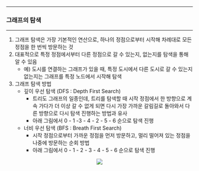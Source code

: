 -----
### 그래프의 탐색
-----
1. 그래프 탐색은 가장 기본적인 연산으로, 하나의 정점으로부터 시작해 차례대로 모든 정점을 한 번씩 방문하는 것
2. 대표적으로 특정 정점에서부터 다른 정점으로 갈 수 있는지, 없는지를 탐색을 통해 알 수 있음
   - 예) 도시를 연결하는 그래프가 있을 때, 특정 도시에서 다른 도시로 갈 수 있는지 없는지는 그래프를 특정 노드에서 시작해 탐색
3. 그래프 탐색 방법
   - 깊이 우선 탐색 (DFS : Depth First Search)
     + 트리도 그래프의 일종인데, 트리를 탐색할 때 시작 정점에서 한 방향으로 계속 가다가 더 이상 갈 수 없게 되면 다시 가장 가까운 갈림길로 돌아와서 다른 방향으로 다시 탐색 진행하는 방법과 유사
     + 아래 그림에서 0 - 1 -3 - 4 - 2 - 5 - 6 순으로 탐색 진행
   - 너비 우선 탐색 (BFS : Breath First Search)
     + 시작 정점으로부터 가까운 정점을 먼저 방문하고, 멀리 떨어져 있는 정점을 나중에 방문하는 순회 방법
     + 아래 그림에서 0 - 1 - 2 - 3 - 4 - 5 - 6 순으로 탐색 진행
<div align="center">
<img src="https://github.com/user-attachments/assets/0522c833-5d63-464f-a0e4-b40264acb4f3">
</div>
